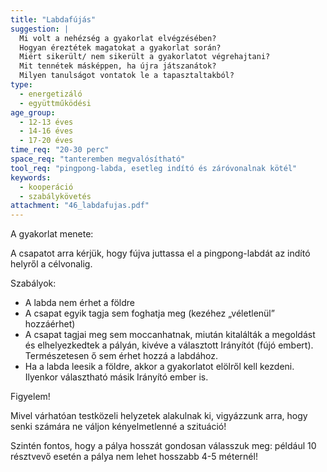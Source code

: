 ```yaml
---
title: "Labdafújás"
suggestion: | 
  Mi volt a nehézség a gyakorlat elvégzésében?
  Hogyan éreztétek magatokat a gyakorlat során?
  Miért sikerült/ nem sikerült a gyakorlatot végrehajtani?
  Mit tennétek másképpen, ha újra játszanátok?
  Milyen tanulságot vontatok le a tapasztaltakból?
type:
  - energetizáló
  - együttműködési
age_group:
  - 12-13 éves
  - 14-16 éves
  - 17-20 éves
time_req: "20-30 perc"
space_req: "tanteremben megvalósítható"
tool_req: "pingpong-labda, esetleg indító és záróvonalnak kötél"
keywords: 
  - kooperáció
  - szabálykövetés
attachment: "46_labdafujas.pdf"
---
```


A gyakorlat menete:

A csapatot arra kérjük, hogy fújva juttassa el a pingpong-labdát az indító helyről a célvonalig.

Szabályok:

* A labda nem érhet a földre
* A csapat egyik tagja sem foghatja meg (kezéhez „véletlenül” hozzáérhet)
* A csapat tagjai meg sem moccanhatnak, miután kitalálták a megoldást és elhelyezkedtek a pályán, kivéve a választott Irányítót (fújó embert). Természetesen ő sem érhet hozzá a labdához.
* Ha a labda leesik a földre, akkor a gyakorlatot elölről kell kezdeni. Ilyenkor választható másik Irányító ember is.

Figyelem!

Mivel várhatóan testközeli helyzetek alakulnak ki, vigyázzunk arra, hogy senki számára ne váljon kényelmetlenné a szituáció!

Szintén fontos, hogy a pálya hosszát gondosan válasszuk meg: például 10 résztvevő esetén a pálya nem lehet hosszabb 4-5 méternél!
  
  
